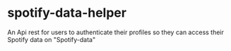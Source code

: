 # spotify-data-helper
An Api rest for users to authenticate their profiles so they can access their Spotify data on "Spotify-data"
